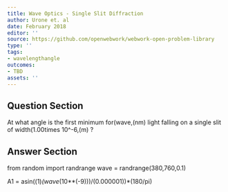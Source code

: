 ```yaml
---
title: Wave Optics - Single Slit Diffraction
author: Urone et. al
date: February 2018
editor: ''
source: https://github.com/openwebwork/webwork-open-problem-library
type: ''
tags:
- wavelengthangle
outcomes:
- TBD
assets: ''
---
```


## Question Section 

At what angle is the first minimum for(wave,(nm) light falling on a single slit of width(1.00times 10^-6,(m) ?


## Answer Section

from random import randrange
wave = randrange(380,760,0.1)

A1 = asin((1)*(wave*(10**(-9)))/(0.000001))*(180/pi)